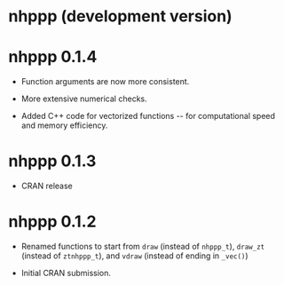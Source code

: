 # nhppp (development version)

# nhppp 0.1.4

* Function arguments are now more consistent.

* More extensive numerical checks.  

* Added C++ code for vectorized functions -- for computational speed and memory efficiency.  

# nhppp 0.1.3


* CRAN release

# nhppp 0.1.2

* Renamed functions to start from `draw` (instead of `nhppp_t`), `draw_zt` (instead of `ztnhppp_t`), and `vdraw` (instead of ending in `_vec()`) 

* Initial CRAN submission.

